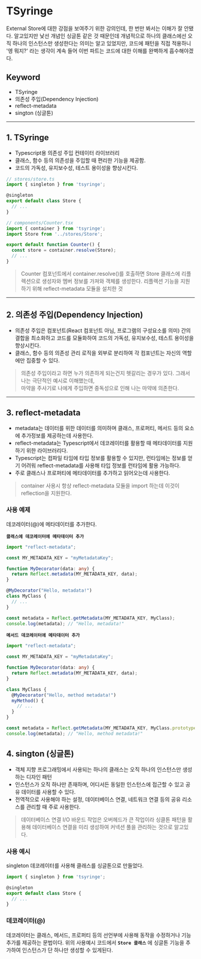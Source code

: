 # TSyringe

External Store에 대한 강점을 보여주기 위한 강의인데, 한 번만 봐서는 이해가 잘 안됐다. 알고있지만 낯선 개념인 싱글톤 같은 것 때문인데
개념적으로 하나의 클래스에선 오직 하나의 인스턴스만 생성한다는 의미는 알고 있었지만, 코드에 패턴을 직접 적용하니 '엥 뭐지?' 라는 생각이 계속 들어
이번 파트는 코드에 대한 이해를 완벽하게 흡수해야겠다.
<!-- 덮어쓴다..?? -->

## Keyword

- TSyringe
- 의존성 주입(Dependency Injection)
- reflect-metadata
- sington (싱글톤)

---

## 1. TSyringe

- Typescript용 의존성 주입 컨테이터 라이브러리
- 클래스, 함수 등의 의존성을 주입할 때 편리한 기능을 제공함.
- 코드의 가독성, 유지보수성, 테스트 용이성을 향상시킨다.

```typescript
// stores/store.ts
import { singleton } from 'tsyringe';

@singleton
export default class Store {
  // ...
}

// components/Counter.tsx
import { container } from 'tsyringe';
import Store from '../stores/Store';

export default function Counter() {
  const store = container.resolve(Store);
  // ...
}
```

> Counter 컴포넌트에서 container.resolve()를 호출하면 Store 클래스에 리플렉션으로 생성자와 멤버 정보를 가져와 객체를 생성한다.
> 리플렉션 기능을 지원하기 위해 reflect-metadata 모듈을 설치한 것

---

## 2. 의존성 주입(Dependency Injection)

- 의존성 주입은 컴포넌트(React 컴포넌트 아님, 프로그램의 구성요소를 의미) 간의 결합을 최소화하고 코드를 모듈화하여 코드의 가독성, 유지보수성, 테스트 용이성을 향상시킨다.
- 클래스, 함수 등의 의존성 관리 로직을 외부로 분리하여 각 컴포넌트는 자신의 역할에만 집중할 수 있다.

> 의존성 주입이라고 하면 누가 의존하게 되는건지 헷갈리는 경우가 있다. 그래서 나는 극단적인 예시로 이해했는데,  
> 마약을 주사기로 나에게 주입하면 중독성으로 인해 나는 마약에 의존한다.

---

## 3. reflect-metadata

- metadata는 데이터를 위한 데이터를 의미하며 클래스, 프로퍼티, 메서드 등의 요소에 추가정보를 제공하는데 사용한다.
- reflect-metadata는 Typescript에서 데코레이터를 활용할 때 메타데이터를 지원하기 위한 라이브러리다.
- Typescript는 컴파일 타임에 타입 정보를 활용할 수 있지만, 런타임에는 정보를 얻기 어려워 reflect-metadata를 사용해 타입 정보를 런타임에 활용 가능하다.
- 주로 클래스나 프로퍼티에 메타데이터를 추가하고 읽어오는데 사용한다.

> container 사용시 항상 reflect-metadata 모듈을 import 하는데 이것이 reflection을 지원한다.

### 사용 예제

데코레이터(@)에 메타데이터를 추가한다.

**`클래스에 데코레이터에 메타데이터 추가`**

```typescript
import "reflect-metadata";

const MY_METADATA_KEY = "myMetadataKey";

function MyDecorator(data: any) {
  return Reflect.metadata(MY_METADATA_KEY, data);
}

@MyDecorator("Hello, metadata!")
class MyClass {
  // ...
}

const metadata = Reflect.getMetadata(MY_METADATA_KEY, MyClass);
console.log(metadata); // "Hello, metadata!"
```

**`메서드 데코레이터에 메타데이터 추가`**

```typescript
import "reflect-metadata";

const MY_METADATA_KEY = "myMetadataKey";

function MyDecorator(data: any) {
  return Reflect.metadata(MY_METADATA_KEY, data);
}

class MyClass {
  @MyDecorator("Hello, method metadata!")
  myMethod() {
    // ...
  }
}

const metadata = Reflect.getMetadata(MY_METADATA_KEY, MyClass.prototype, "myMethod");
console.log(metadata); // "Hello, method metadata!"
```

## 4. sington (싱글톤)

- 객체 지향 프로그래밍에서 사용되는 하나의 클래스는 오직 하나의 인스턴스만 생성하는 디자인 패턴
- 인스턴스가 오직 하나만 존재하며, 어디서든 동일한 인스턴스에 접근할 수 있고 공유 데이터를 사용할 수 있다.
- 전역적으로 사용해야 하는 설정, 데이터베이스 연결, 네트워크 연결 등의 공유 리소스를 관리할 때 주로 사용한다.

> 데이터베이스 연결 I/O 바운드 작업은 오버헤드가 큰 작업이라 싱클톤 패턴을 활용해 데이터베이스 연결을 미리 생성하여 커넥션 풀을 관리하는 것으로 알고있다.

### 사용 예시

singleton 데코레이터를 사용해 클래스를 싱글톤으로 만들었다.

```typescript
import { singleton } from 'tsyringe';

@singleton
export default class Store {
  // ...
}
```

### 데코레이터(@)

데코레이터는 클래스, 메서드, 프로퍼티 등의 선언부에 사용해 동작을 수정하거나 기능 추가를 제공하는 문법이다. 위의 사용예시 코드에서
**`Store 클래스`** 에 싱글톤 기능을 추가하여 인스턴스가 단 하나만 생성할 수 있게된다.
